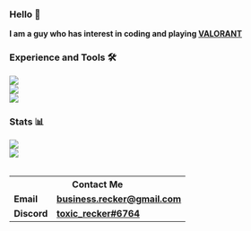 <div class="center">
<h3 class="center">Hello 👋</h3>
<span class="center"><b>I am a guy who has interest in coding and playing <a href="https://playvalorant.com">VALORANT</a></b></span>
<br>
<h3 class="center">Experience and Tools 🛠️</h3>
<a href="https://python.org"><img src="https://img.shields.io/badge/Python-3776ab?style=for-the-badge&logo=python&logoColor=white" class="center"></a>
<br>
<a href="https://sqlite.org"><img src="https://img.shields.io/badge/SQLite-47a248?style=for-the-badge&logo=sqlite&logoColor=white" class="center"></a>
<br>
<a href="https://code.visualstudio.com"><img src="https://img.shields.io/badge/VS%20Code-007acc?style=for-the-badge&logo=visual-studio-code&logoColor=white" class="center"></a>
<br>
<h3 class="center">Stats 📊</h3>
<a href="https://github.com/toxicrecker?tab=repositories"><img src="https://github-readme-stats.vercel.app/api?username=toxicrecker&show_icons=true&count_private=false" class="center"></a>
<br>
<a href="https://github.com/toxicrecker?tab=repositories"><img src="https://github-readme-stats.vercel.app/api/top-langs/?username=toxicrecker" class="center"></a>
<br>
<br>
<table>
<tr><th colspan="2"><b>Contact Me</b></th></tr>
<tr><td><b>Email</b></td><td><b><a href="mailto:business.recker@gmail.com">business.recker@gmail.com</a></b></td></tr>
<tr><td><b>Discord</b></td><td><b><a href="https://discord.com/users/438672336921690112">toxic_recker#6764</a></b></td></tr>
</table>
</div>
